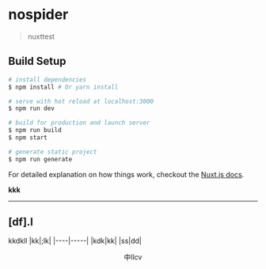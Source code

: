 # nospider

> nuxttest

## Build Setup

``` bash
# install dependencies
$ npm install # Or yarn install

# serve with hot reload at localhost:3000
$ npm run dev

# build for production and launch server
$ npm run build
$ npm start

# generate static project
$ npm run generate
```

For detailed explanation on how things work, checkout the [Nuxt.js docs](https://github.com/nuxt/nuxt.js).

**kkk**
_____
[df].l
---
kkdkll
|kk|;lk|
|----|-----|
|kdk|kk|
|ss|dd|
<center> 中llcv </center >